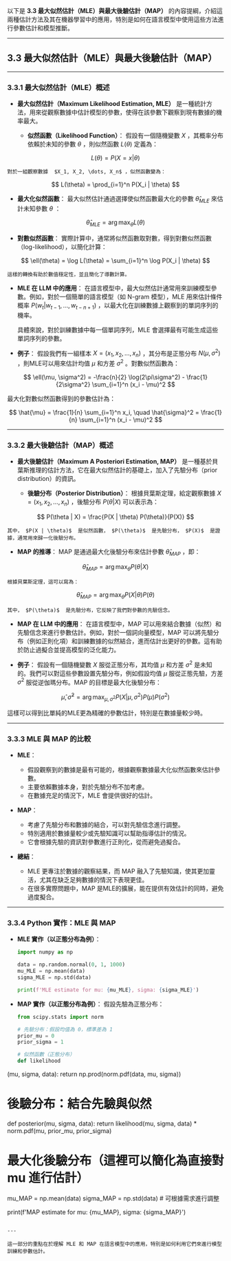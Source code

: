 以下是 **3.3 最大似然估計（MLE）與最大後驗估計（MAP）** 的內容提綱，介紹這兩種估計方法及其在機器學習中的應用，特別是如何在語言模型中使用這些方法進行參數估計和模型推斷。

---

## **3.3 最大似然估計（MLE）與最大後驗估計（MAP）**

---

### **3.3.1 最大似然估計（MLE）概述**
- **最大似然估計（Maximum Likelihood Estimation, MLE）** 是一種統計方法，用來從觀察數據中估計模型的參數，使得在該參數下觀察到現有數據的機率最大。
  
  - **似然函數（Likelihood Function）**：
    假設有一個隨機變數  $X$ ，其概率分布依賴於未知的參數  $\theta$ ，則似然函數  $L(\theta)$  定義為：

$$
    L(\theta) = P(X = x | \theta)
$$

    對於一組觀察數據  $X_1, X_2, \dots, X_n$ ，似然函數變為：

$$
    L(\theta) = \prod_{i=1}^n P(X_i | \theta)
$$


  - **最大化似然函數**：
    最大似然估計通過選擇使似然函數最大化的參數  $\hat{\theta}_{MLE}$  來估計未知參數  $\theta$ ：

$$
    \hat{\theta}_{MLE} = \arg\max_{\theta} L(\theta)
$$


  - **對數似然函數**：
    實際計算中，通常將似然函數取對數，得到對數似然函數（log-likelihood），以簡化計算：

$$
    \ell(\theta) = \log L(\theta) = \sum_{i=1}^n \log P(X_i | \theta)
$$

    這樣的轉換有助於數值穩定性，並且簡化了導數計算。

- **MLE 在 LLM 中的應用**：
  在語言模型中，最大似然估計通常用來訓練模型參數。例如，對於一個簡單的語言模型（如 N-gram 模型），MLE 用來估計條件概率  $P(w_t | w_{t-1}, \dots, w_{t-n+1})$ ，以最大化在訓練數據上觀察到的單詞序列的機率。

  具體來說，對於訓練數據中每一個單詞序列，MLE 會選擇最有可能生成這些單詞序列的參數。

- **例子**：
  假設我們有一組樣本  $X = (x_1, x_2, \dots, x_n)$ ，其分布是正態分布  $N(\mu, \sigma^2)$ ，則MLE可以用來估計均值  $\mu$  和方差  $\sigma^2$ 。對數似然函數為：

$$
  \ell(\mu, \sigma^2) = -\frac{n}{2} \log(2\pi\sigma^2) - \frac{1}{2\sigma^2} \sum_{i=1}^n (x_i - \mu)^2
$$

  最大化對數似然函數得到的參數估計為：

$$
  \hat{\mu} = \frac{1}{n} \sum_{i=1}^n x_i, \quad \hat{\sigma}^2 = \frac{1}{n} \sum_{i=1}^n (x_i - \mu)^2
$$


---

### **3.3.2 最大後驗估計（MAP）概述**
- **最大後驗估計（Maximum A Posteriori Estimation, MAP）** 是一種基於貝葉斯推理的估計方法，它在最大似然估計的基礎上，加入了先驗分布（prior distribution）的資訊。

  - **後驗分布（Posterior Distribution）**：
    根據貝葉斯定理，給定觀察數據  $X = (x_1, x_2, \dots, x_n)$ ，後驗分布  $P(\theta | X)$  可以表示為：

$$
    P(\theta | X) = \frac{P(X | \theta) P(\theta)}{P(X)}
$$

    其中， $P(X | \theta)$  是似然函數， $P(\theta)$  是先驗分布， $P(X)$  是證據，通常用來歸一化後驗分布。

  - **MAP 的推導**：
    MAP 是通過最大化後驗分布來估計參數  $\hat{\theta}_{MAP}$ ，即：

$$
    \hat{\theta}_{MAP} = \arg\max_{\theta} P(\theta | X)
$$

    根據貝葉斯定理，這可以寫為：

$$
    \hat{\theta}_{MAP} = \arg\max_{\theta} P(X | \theta) P(\theta)
$$

    其中， $P(\theta)$  是先驗分布，它反映了我們對參數的先驗信念。

- **MAP 在 LLM 中的應用**：
  在語言模型中，MAP 可以用來結合數據（似然）和先驗信念來進行參數估計。例如，對於一個詞向量模型，MAP 可以將先驗分布（例如正則化項）和訓練數據的似然結合，進而估計出更好的參數。這有助於防止過擬合並提高模型的泛化能力。

- **例子**：
  假設有一個隨機變數  $X$  服從正態分布，其均值  $\mu$  和方差  $\sigma^2$  是未知的。我們可以對這些參數設置先驗分布，例如假設均值  $\mu$  服從正態先驗，方差  $\sigma^2$  服從逆伽瑪分布。MAP 的目標是最大化後驗分布：

$$
  \hat{\mu}, \hat{\sigma}^2 = \arg\max_{\mu, \sigma^2} P(X | \mu, \sigma^2) P(\mu) P(\sigma^2)
$$

  這樣可以得到比單純的MLE更為精確的參數估計，特別是在數據量較少時。

---

### **3.3.3 MLE 與 MAP 的比較**
- **MLE**：
  - 假設觀察到的數據是最有可能的，根據觀察數據最大化似然函數來估計參數。
  - 主要依賴數據本身，對於先驗分布不加考慮。
  - 在數據充足的情況下，MLE 會提供很好的估計。

- **MAP**：
  - 考慮了先驗分布和數據的結合，可以對先驗信念進行調整。
  - 特別適用於數據量較少或先驗知識可以幫助指導估計的情況。
  - 它會根據先驗的資訊對參數進行正則化，從而避免過擬合。

- **總結**：
  - MLE 更專注於數據的觀察結果，而 MAP 融入了先驗知識，使其更加靈活，尤其在缺乏足夠數據的情況下表現更佳。
  - 在很多實際問題中，MAP 是MLE的擴展，能在提供有效估計的同時，避免過度擬合。

---

### **3.3.4 Python 實作：MLE 與 MAP**
- **MLE 實作（以正態分布為例）**：
  ```python
  import numpy as np

  data = np.random.normal(0, 1, 1000)
  mu_MLE = np.mean(data)
  sigma_MLE = np.std(data)
  
  print(f'MLE estimate for mu: {mu_MLE}, sigma: {sigma_MLE}')
  ```

- **MAP 實作（以正態分布為例）**：
  假設先驗為正態分布：
  ```python
  from scipy.stats import norm

  # 先驗分布：假設均值為 0，標準差為 1
  prior_mu = 0
  prior_sigma = 1

  # 似然函數（正態分布）
  def likelihood

(mu, sigma, data):
      return np.prod(norm.pdf(data, mu, sigma))

  # 後驗分布：結合先驗與似然
  def posterior(mu, sigma, data):
      return likelihood(mu, sigma, data) * norm.pdf(mu, prior_mu, prior_sigma)
  
  # 最大化後驗分布（這裡可以簡化為直接對 mu 進行估計）
  mu_MAP = np.mean(data)
  sigma_MAP = np.std(data)  # 可根據需求進行調整
  
  print(f'MAP estimate for mu: {mu_MAP}, sigma: {sigma_MAP}')
  ```

--- 

這一部分的重點在於理解 MLE 和 MAP 在語言模型中的應用，特別是如何利用它們來進行模型訓練和參數估計。